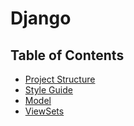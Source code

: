 # Django

## Table of Contents

- [Project Structure](django/project-structure/README.md)
- [Style Guide](django/../python-style-guide/README.md)
- [Model](django/models/README.md)
- [ViewSets](django/viewsets/README.md)
